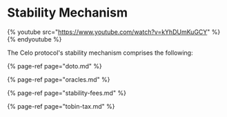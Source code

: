 # Stability Mechanism

{% youtube src="https://www.youtube.com/watch?v=kYhDUmKuGCY" %}{% endyoutube %}

The Celo protocol's stability mechanism comprises the following:

{% page-ref page="doto.md" %}

{% page-ref page="oracles.md" %}

{% page-ref page="stability-fees.md" %}

{% page-ref page="tobin-tax.md" %}
